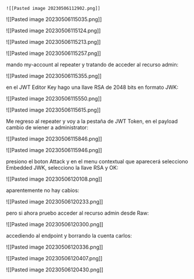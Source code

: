 	![[Pasted image 20230506112902.png]]


![[Pasted image 20230506115035.png]]


![[Pasted image 20230506115124.png]]

![[Pasted image 20230506115213.png]]

![[Pasted image 20230506115257.png]]

mando my-account al repeater y tratando de acceder al recurso admin:

![[Pasted image 20230506115355.png]]

en el JWT Editor Key hago una llave RSA de 2048 bits en formato JWK:

![[Pasted image 20230506115550.png]]

![[Pasted image 20230506115615.png]]

Me regreso al repeater y voy a la pestaña de JWT Token, en el payload cambio de wiener a administrator:

![[Pasted image 20230506115846.png]]

![[Pasted image 20230506115946.png]]

presiono el boton Attack y en el menu contextual que aparecerá selecciono Embedded JWK, selecciono la llave RSA y OK:

![[Pasted image 20230506120108.png]]

aparentemente no hay cabios:

![[Pasted image 20230506120233.png]]

pero si ahora pruebo acceder al recurso admin desde Raw:

![[Pasted image 20230506120300.png]]

accediendo al endpoint y borrando la cuenta carlos:

![[Pasted image 20230506120336.png]]

![[Pasted image 20230506120407.png]]

![[Pasted image 20230506120430.png]]




